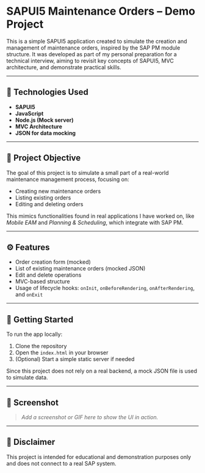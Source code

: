 # SAPUI5 Maintenance Orders – Demo Project

This is a simple SAPUI5 application created to simulate the creation and management of maintenance orders, inspired by the SAP PM module structure. It was developed as part of my personal preparation for a technical interview, aiming to revisit key concepts of SAPUI5, MVC architecture, and demonstrate practical skills.

---

## 🔧 Technologies Used

- **SAPUI5**
- **JavaScript**
- **Node.js (Mock server)**
- **MVC Architecture**
- **JSON for data mocking**

---

## 🎯 Project Objective

The goal of this project is to simulate a small part of a real-world maintenance management process, focusing on:

- Creating new maintenance orders
- Listing existing orders
- Editing and deleting orders

This mimics functionalities found in real applications I have worked on, like *Mobile EAM* and *Planning & Scheduling*, which integrate with SAP PM.

---

## ⚙️ Features

- Order creation form (mocked)
- List of existing maintenance orders (mocked JSON)
- Edit and delete operations
- MVC-based structure
- Usage of lifecycle hooks: `onInit`, `onBeforeRendering`, `onAfterRendering`, and `onExit`

---


## 🚀 Getting Started

To run the app locally:

1. Clone the repository
2. Open the `index.html` in your browser
3. (Optional) Start a simple static server if needed

Since this project does not rely on a real backend, a mock JSON file is used to simulate data.

---

## 📸 Screenshot

> _Add a screenshot or GIF here to show the UI in action._

---

## 📌 Disclaimer

This project is intended for educational and demonstration purposes only and does not connect to a real SAP system.


